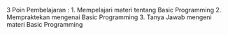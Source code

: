 3 Poin Pembelajaran :
    1. Mempelajari materi tentang Basic Programming
    2. Mempraktekan mengenai Basic Programming
    3. Tanya Jawab mengeni materi Basic Programming